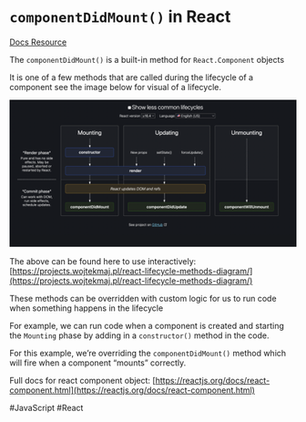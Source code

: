 # `componentDidMount()` in React

[Docs Resource](https://reactjs.org/docs/react-component.html#componentdidupdate)

The `componentDidMount()` is a built-in method for `React.Component` objects

It is one of a few methods that are called during the lifecycle of a component see the image below for visual of a lifecycle.

![Common Component Lifecycles in React](../../images/common-component-life-cycles-react.png)

The above can be found here to use interactively: [https://projects.wojtekmaj.pl/react-lifecycle-methods-diagram/](https://projects.wojtekmaj.pl/react-lifecycle-methods-diagram/)

These methods can be overridden with custom logic for us to run code when something happens in the lifecycle

For example, we can run code when a component is created and starting the `Mounting` phase by adding in a `constructor()` method in the code.

For this example, we’re overriding the `componentDidMount()` method which will fire when a component “mounts” correctly.

Full docs for react component object: [https://reactjs.org/docs/react-component.html](https://reactjs.org/docs/react-component.html)

#JavaScript
	#React